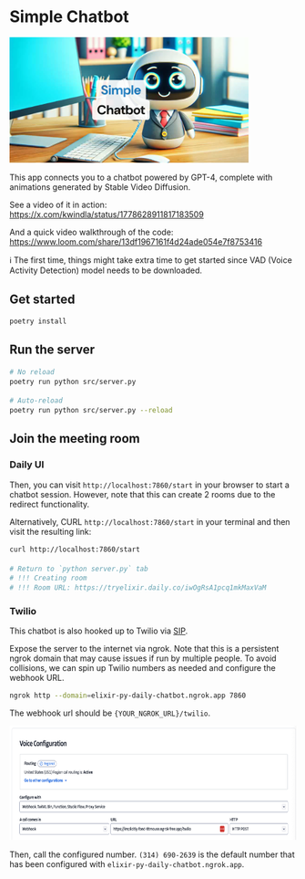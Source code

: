 # Simple Chatbot

<img src="resources/image.png" width="420px">

This app connects you to a chatbot powered by GPT-4, complete with animations generated by Stable Video Diffusion.

See a video of it in action: https://x.com/kwindla/status/1778628911817183509

And a quick video walkthrough of the code: https://www.loom.com/share/13df1967161f4d24ade054e7f8753416

ℹ️ The first time, things might take extra time to get started since VAD (Voice Activity Detection) model needs to be downloaded.

## Get started

```python
poetry install
```

## Run the server

```bash
# No reload
poetry run python src/server.py

# Auto-reload
poetry run python src/server.py --reload
```

## Join the meeting room

### Daily UI

Then, you can visit `http://localhost:7860/start` in your browser to start a chatbot session. However, note that this can create 2 rooms due to the redirect functionality.

Alternatively, CURL `http://localhost:7860/start` in your terminal and then visit the resulting link:

```bash
curl http://localhost:7860/start

# Return to `python server.py` tab
# !!! Creating room
# !!! Room URL: https://tryelixir.daily.co/iwOgRsA1pcq1mkMaxVaM
```

### Twilio

This chatbot is also hooked up to Twilio via [SIP](https://www.twilio.com/docs/voice/api/receiving-sip).

Expose the server to the internet via ngrok. Note that this is a persistent ngrok domain that may cause issues if run by multiple people. To avoid collisions, we can spin up Twilio numbers as needed and configure the webhook URL.

```bash
ngrok http --domain=elixir-py-daily-chatbot.ngrok.app 7860
```

The webhook url should be `{YOUR_NGROK_URL}/twilio`.

<img src="resources/twilio.png" height="200px">

Then, call the configured number. `(314) 690-2639` is the default number that has been configured with `elixir-py-daily-chatbot.ngrok.app`.
